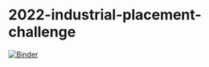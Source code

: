 # 2022-industrial-placement-challenge

[![Binder](https://mybinder.org/badge.svg)](https://mybinder.org/v2/gh/wf1-aero-performance/2022-industrial-placement-challenge/main?filepath=challenge_notebook.ipynb)